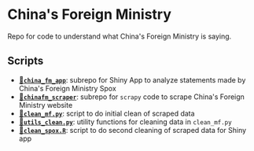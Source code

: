 # China's Foreign Ministry
Repo for code to understand what China's Foreign Ministry is saying.

## Scripts
- [📁**`china_fm_app`**](china_fm_app): subrepo for Shiny App to analyze statements made by China's Foreign Ministry Spox
- [📁**`chinafm_scraper`**](chinafm_scraper): subrepo for `scrapy` code to scrape China's Foreign Ministry website
- [📄**`clean_mf.py`**](clean_mf.py): script to do initial clean of scraped data
- [📄**`utils_clean.py`**](utils_clean.py): utility functions for cleaning data in `clean_mf.py`
- [📄**`clean_spox.R`**](clean_spox.R): script to do second cleaning of scraped data for Shiny app
